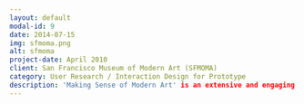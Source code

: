 ```yaml
---
layout: default
modal-id: 9
date: 2014-07-15
img: sfmoma.png
alt: sfmoma
project-date: April 2010
client: San Francisco Museum of Modern Art (SFMOMA)
category: User Research / Interaction Design for Prototype
description: 'Making Sense of Modern Art' is an extensive and engaging guide to modern and contemporary works in SFMOMA's permanent collection.'Art Think' was developed to allow educators to create school curriculum utilizing learning modules taken from the Making Sense of Modern Art program.Concept was prototyped and user tested during a semester in high schools in San Francisco, with art teachers and students.
---
```

